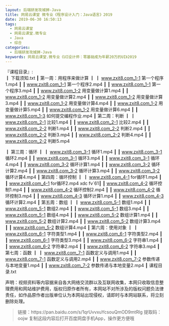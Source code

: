 ```yaml
---
layout: 后端研发攻城狮-Java
title: 网易云课堂 微专业《程序设计入门：Java语言》2019
date: 2019-06-30 16:50:13
tags:
  - 网易云课堂
  - 网易云课堂.微专业
  - Java
  - 综合
categories:
  - 后端研发攻城狮-Java
keywords: 网易云课堂.微专业《UI设计师：零基础成为年薪20万的UI》2019
---
```

『课程目录』:         
┃  下载须知.txt
┃  第一周：用程序来做计算
┃  ┃  www.zxit8.com_1-1 第一个程序1.mp4
┃  ┃  www.zxit8.com_1-1 第一个程序2.mp4
┃  ┃  www.zxit8.com_1-1 第一个程序3.mp4
┃  ┃  www.zxit8.com_1-2 用变量做计算1.mp4
┃  ┃  www.zxit8.com_1-2 用变量做计算2.mp4
┃  ┃  www.zxit8.com_1-2 用变量做计算3.mp4
┃  ┃  www.zxit8.com_1-2 用变量做计算4.mp4
┃  ┃  www.zxit8.com_1-2 用变量做计算5.mp4
┃  ┃  www.zxit8.com_1-2 用变量做计算6.mp4
┃  ┃  www.zxit8.com_1-3 如何提交编程作业.mp4
┃  第二周：判断
┃  ┃  www.zxit8.com_2-1 比较1.mp4
┃  ┃  www.zxit8.com_2-1 比较2.mp4
┃  ┃  www.zxit8.com_2-2 判断1.mp4
┃  ┃  www.zxit8.com_2-2 判断2.mp4
┃  ┃  www.zxit8.com_2-2 判断3.mp4
┃  ┃  www.zxit8.com_2-2 判断4.mp4
┃  ┃  www.zxit8.com_2-2 判断5.mp4
<!-- more -->  
┃  第三周：循环
┃  ┃  www.zxit8.com_3-1 循环1.mp4
┃  ┃  www.zxit8.com_3-1 循环2.mp4
┃  ┃  www.zxit8.com_3-1 循环3.mp4
┃  ┃  www.zxit8.com_3-1 循环4.mp4
┃  ┃  www.zxit8.com_3-2 循环计算1.mp4
┃  ┃  www.zxit8.com_3-2 循环计算2.mp4
┃  ┃  www.zxit8.com_3-2 循环计算3.mp4
┃  ┃  www.zxit8.com_3-2 循环计算4.mp4
┃  第四周：循环控制
┃  ┃  www.zxit8.com_4-1 for循环1.mp4
┃  ┃  www.zxit8.com_4-1 for循环2.mp4
xdc fv`61┃  ┃   www.zxit8.com_4-2 循环控制1.mp4
┃  ┃  www.zxit8.com_4-2 循环控制2.mp4
┃  ┃  www.zxit8.com_4-2 循环控制3.mp4
┃  ┃  www.zxit8.com_4-3 循环计算1.mp4
┃  ┃  www.zxit8.com_4-3 循环计算2.mp4
┃  第五周：数组
┃  ┃  www.zxit8.com_5-1 数组1.mp4
┃  ┃  www.zxit8.com_5-1 数组2.mp4
┃  ┃  www.zxit8.com_5-1 数组3.mp4
┃  ┃  www.zxit8.com_5-1 数组4.mp4
┃  ┃  www.zxit8.com_5-2 数组计算1.mp4
┃  ┃  www.zxit8.com_5-2 数组计算2.mp4
┃  ┃  www.zxit8.com_5-2 数组计算3.mp4
┃  ┃  www.zxit8.com_5-2 数组计算4.mp4
┃  第六周：使用对象
┃  ┃  www.zxit8.com_6-1 字符类型1.mp4
┃  ┃  www.zxit8.com_6-1 字符类型2.mp4
┃  ┃  www.zxit8.com_6-1 字符类型3.mp4
┃  ┃  www.zxit8.com_6-2 字符串1.mp4
┃  ┃  www.zxit8.com_6-2 字符串2.mp4
┃  ┃  www.zxit8.com_6-2 字符串3.mp4
┃  第七周：函数
┃  ┃  www.zxit8.com_7-1 函数定义与调用1.mp4
┃  ┃  www.zxit8.com_7-1 函数定义与调用2.mp4
┃  ┃  www.zxit8.com_7-2 参数传递与本地变量1.mp4
┃  ┃  www.zxit8.com_7-2 参数传递与本地变量2.mp4
┃  课程目录.txt

<div class="post-copyright">
    <div class="post-copyright__author">
      <span class="post-copyright-meta">声明：视频资料等内容据来自各大网络交流群以及互联网收集，本网只收取信息整理费用和网站维护费用，版权归原作者所有，本网站不对所涉及的版权问题负法律责任，如作品原作者出版单位认为本网站出现侵权，请即时与本网站联系，将立刻删除处理。 </span>
    </div>
</div>

<blockquote class="blockquote-center">
链接：https://pan.baidu.com/s/1qrUvvxuYcsouQmOD9mtRlg 
提取码：oojw 
复制这段内容后打开百度网盘手机App，操作更方便哦     
</blockquote>

